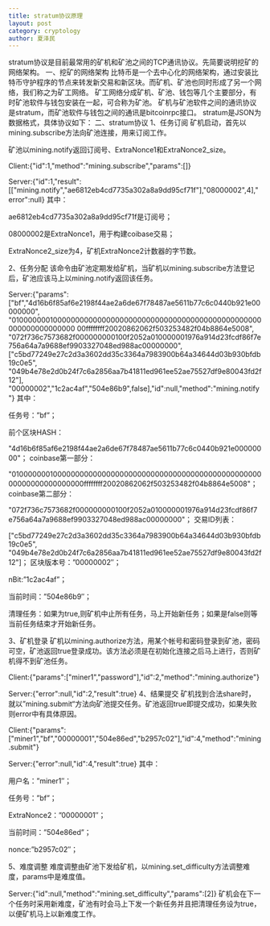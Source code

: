 ```yaml
---
title: stratum协议原理
layout: post
category: cryptology
author: 夏泽民
---
```

<!-- more -->
stratum协议是目前最常用的矿机和矿池之间的TCP通讯协议。先简要说明挖矿的网络架构。
一、挖矿的网络架构
比特币是一个去中心化的网络架构，通过安装比特币守护程序的节点来转发新交易和新区块。而矿机、矿池也同时形成了另一个网络，我们称之为矿工网络。
矿工网络分成矿机、矿池、钱包等几个主要部分，有时矿池软件与钱包安装在一起，可合称为矿池。
矿机与矿池软件之间的通讯协议是stratum，而矿池软件与钱包之间的通讯是bitcoinrpc接口。
stratum是JSON为数据格式，具体协议如下：
二、stratum协议
1、任务订阅
矿机启动，首先以mining.subscribe方法向矿池连接，用来订阅工作。

矿池以mining.notify返回订阅号、ExtraNonce1和ExtraNonce2_size。

Client:{"id":1,"method":"mining.subscribe","params":[]}

Server:{"id":1,"result":[["mining.notify","ae6812eb4cd7735a302a8a9dd95cf71f"],"08000002",4],"error":null}
其中：

ae6812eb4cd7735a302a8a9dd95cf71f是订阅号；

08000002是ExtraNonce1，用于构建coibase交易；

ExtraNonce2_size为4，矿机ExtraNonce2计数器的字节数。

2、任务分配
该命令由矿池定期发给矿机，当矿机以mining.subscribe方法登记后，矿池应该马上以mining.notify返回该任务。

Server:{"params":["bf","4d16b6f85af6e2198f44ae2a6de67f78487ae5611b77c6c0440b921e00000000", "010000000100000000000000000000000000000000000000000000000000000000000000 00ffffffff20020862062f503253482f04b8864e5008", "072f736c7573682f000000000100f2052a010000001976a914d23fcdf86f7e756a64a7a9688ef9903327048ed988ac00000000",["c5bd77249e27c2d3a3602dd35c3364a7983900b64a34644d03b930bfdb19c0e5", "049b4e78e2d0b24f7c6a2856aa7b41811ed961ee52ae75527df9e80043fd2f12"], "00000002","1c2ac4af","504e86b9",false],"id":null,"method":"mining.notify"}
其中：

任务号：”bf”；

前个区块HASH：

"4d16b6f85af6e2198f44ae2a6de67f78487ae5611b77c6c0440b921e00000000"；
coinbase第一部分：

"010000000100000000000000000000000000000000000000000000000 00000000000000000ffffffff20020862062f503253482f04b8864e5008"；
coinbase第二部分：

"072f736c7573682f000000000100f2052a010000001976a914d23fcdf86f7 e756a64a7a9688ef9903327048ed988ac00000000"；
交易ID列表：

["c5bd77249e27c2d3a3602dd35c3364a7983900b64a34644d03b930bfdb19c0e5", "049b4e78e2d0b24f7c6a2856aa7b41811ed961ee52ae75527df9e80043fd2f12"]；
区块版本号：”00000002″；

nBit:”1c2ac4af”；

当前时间：”504e86b9″；

清理任务：如果为true,则矿机中止所有任务，马上开始新任务；如果是false则等当前任务结束才开始新任务。

3、矿机登录
矿机以mining.authorize方法，用某个帐号和密码登录到矿池，密码可空，矿池返回true登录成功。该方法必须是在初始化连接之后马上进行，否则矿机得不到矿池任务。

Client:{"params":["miner1","password"],"id":2,"method":"mining.authorize"}

Server:{"error":null,"id":2,"result":true}
4、结果提交
矿机找到合法share时，就以”mining.submit“方法向矿池提交任务。矿池返回true即提交成功，如果失败则error中有具体原因。

Client:{"params":["miner1","bf","00000001","504e86ed","b2957c02"],"id":4,"method":"mining.submit"}

Server:{"error":null,"id":4,"result":true}
其中：

用户名：”miner1″；

任务号：”bf”；

ExtraNonce2：”00000001″；

当前时间：”504e86ed”；

nonce:”b2957c02″；

5、难度调整
难度调整由矿池下发给矿机，以mining.set_difficulty方法调整难度，params中是难度值。

Server:{"id":null,"method":"mining.set_difficulty","params":[2]}
矿机会在下一个任务时采用新难度，矿池有时会马上下发一个新任务并且把清理任务设为true，以便矿机马上以新难度工作。
